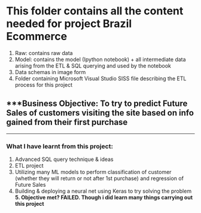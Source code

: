 # This folder contains all the content needed for project Brazil Ecommerce

1. Raw: contains raw data
2. Model: contains the model (Ipython notebook) + all intermediate data arising from the ETL & SQL querying and used by the notebook
3. Data schemas in image form
4. Folder containing Microsoft Visual Studio SISS file describing the ETL process for this project

## ***Business Objective: To try to predict Future Sales of customers visiting the site based on info gained from their first purchase

------------------------------------------------------------------------------
### What I have learnt from this project:
1. Advanced SQL query technique & ideas
2. ETL project
3. Utilizing many ML models to perform classification of customer (whether they will return or not after 1st purchase)
and regression of Future Sales
4. Building & deploying a neural net using Keras to try solving the problem 
**5. Objective met? FAILED. Though i did learn many things carrying out this  project**
